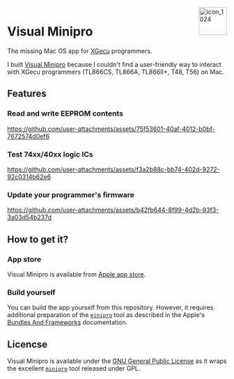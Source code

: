 <img align="right" width="64" height="64" alt="icon_1024" src="https://github.com/user-attachments/assets/5a887d1f-420f-49a9-929d-f6f47c526bfc" />

# Visual Minipro

The missing Mac OS app for [XGecu](http://www.xgecu.com/en/) programmers. 

I built [Visual Minipro](https://apps.apple.com/us/app/visual-minipro/id6747261192) because I couldn't find a user-friendly way to interact with XGecu programmers (TL866CS, TL866A, TL866II+, T48, T56) on Mac.

## Features

### Read and write EEPROM contents
https://github.com/user-attachments/assets/75f53601-40af-4012-b0bf-7672574d0ef6

### Test 74xx/40xx logic ICs
https://github.com/user-attachments/assets/f3a2b88c-bb74-402d-9272-92c0314b62e6

### Update your programmer's firmware
https://github.com/user-attachments/assets/b42fb644-8f99-4d2b-93f3-3a03d54b237d

## How to get it?

### App store

Visual Minipro is available from [Apple app store](https://apps.apple.com/us/app/visual-minipro/id6747261192).

### Build yourself

You can build the app yourself from this repository. However, it requires additional preparation of the [`minipro`](https://gitlab.com/DavidGriffith/minipro) tool as described in the Apple's [Bundles And Frameworks](https://developer.apple.com/documentation/xcode/bundles-and-frameworks) documentation. 

## Licencse 

Visual Minipro is available under the [GNU General Public License]([https://github.com/moozzyk/MiniproUI/blob/main/LICENSE) as it wraps the excellent [`minipro`](https://gitlab.com/DavidGriffith/minipro) tool released under GPL.
